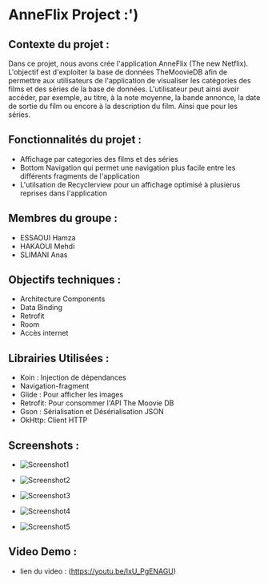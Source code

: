 # AnneFlix Project :')

## Contexte du projet :

Dans ce projet, nous avons crée l'application AnneFlix (The new Netflix). 
L'objectif est d'exploiter la base de données TheMoovieDB afin de permettre aux utilisateurs de l'application de visualiser les catégories des films et des séries de la base de données.
L'utilisateur peut ainsi avoir accéder, par exemple, au titre, à la note moyenne, la bande annonce, la date de sortie du film ou encore à la description du film. 
Ainsi que pour les séries.

## Fonctionnalités du projet : 

* Affichage par categories des films et des séries
* Bottom Navigation qui permet une navigation plus facile entre les différents fragments de l'application
* L'utilsation de Recyclerview pour un affichage optimisé à plusierus reprises dans l'application

## Membres du groupe : 

- ESSAOUI Hamza
- HAKAOUI Mehdi
- SLIMANI Anas

## Objectifs techniques :

- Architecture Components 
- Data Binding
- Retrofit 
- Room
- Accès internet
  <uses-permission android:name="android.permission.INTERNET" />
  <uses-permission android:name="android.permission.ACCESS_NETWORK_STATE"/>

## Librairies Utilisées :

* Koin : Injection de dépendances
* Navigation-fragment
* Glide : Pour afficher les images
* Retrofit: Pour consommer l'API The Moovie DB
* Gson : Sérialisation et Désérialisation JSON
* OkHttp: Client HTTP


## Screenshots : 

- ![Screenshot1](https://github.com/HAKAOUI/the-movie-app/blob/feature/category_home/Capture%20d%E2%80%99%C3%A9cran%202022-01-04%20221657.jpg)

- ![Screenshot2](https://github.com/HAKAOUI/the-movie-app/blob/feature/category_home/Capture%20d%E2%80%99%C3%A9cran%202022-01-04%20221727.jpg)

- ![Screenshot3](https://github.com/HAKAOUI/the-movie-app/blob/feature/category_home/Capture%20d%E2%80%99%C3%A9cran%202022-01-04%20221748.jpg)

- ![Screenshot4](https://github.com/HAKAOUI/the-movie-app/blob/feature/category_home/Capture%20d%E2%80%99%C3%A9cran%202022-01-04%20221819.jpg)

- ![Screenshot5](https://github.com/HAKAOUI/the-movie-app/blob/feature/category_home/Capture%20d%E2%80%99%C3%A9cran%202022-01-04%20221837.jpg)

## Video Demo : 

- lien du video : (https://youtu.be/IxU_PgENAGU)

